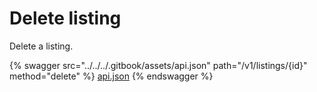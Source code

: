 # Delete listing

Delete a listing.

{% swagger src="../../../.gitbook/assets/api.json" path="/v1/listings/{id}" method="delete" %}
[api.json](../../../.gitbook/assets/api.json)
{% endswagger %}
